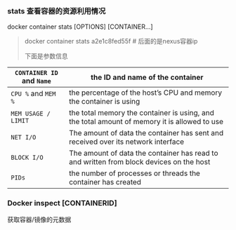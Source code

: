### stats 查看容器的资源利用情况

docker container stats [OPTIONS] [CONTAINER...]

> docker container stats a2e1c8fed55f # 后面的是nexus容器ip
>
> 下面是参数信息

| `CONTAINER ID` and `Name` | the ID and name of the container                             |
| ------------------------- | ------------------------------------------------------------ |
| `CPU %` and `MEM %`       | the percentage of the host’s CPU and memory the container is using |
| `MEM USAGE / LIMIT`       | the total memory the container is using, and the total amount of memory it is allowed to use |
| `NET I/O`                 | The amount of data the container has sent and received over its network interface |
| `BLOCK I/O`               | The amount of data the container has read to and written from block devices on the host |
| `PIDs`                    | the number of processes or threads the container has created |

### Docker inspect [CONTAINERID] 

获取容器/镜像的元数据
